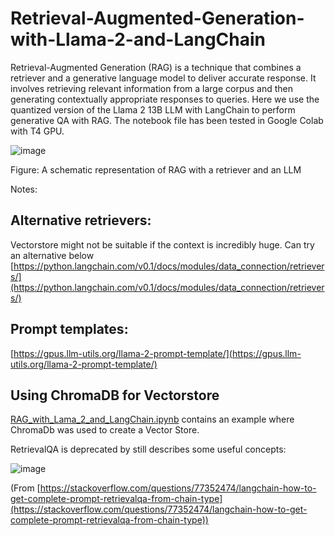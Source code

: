 # Retrieval-Augmented-Generation-with-Llama-2-and-LangChain
Retrieval-Augmented Generation (RAG) is a technique that combines a retriever and a generative language model to deliver accurate response. It involves retrieving relevant information from a large corpus and then generating contextually appropriate responses to queries. Here we use the quantized version of the Llama 2 13B LLM with LangChain to perform generative QA with RAG. The notebook file has been tested in Google Colab with T4 GPU. 

![image](https://github.com/muntasirhsn/Retrieval-Augmented-Generation-with-Llama-2/assets/29087240/0be4ab98-43f3-47f2-8520-5833630671fc)

Figure: A schematic representation of RAG with a retriever and an LLM

Notes:

## Alternative retrievers:
Vectorstore might not be suitable if the context is incredibly huge. Can try an alternative below
[https://python.langchain.com/v0.1/docs/modules/data_connection/retrievers/](https://python.langchain.com/v0.1/docs/modules/data_connection/retrievers/)

## Prompt templates:
[https://gpus.llm-utils.org/llama-2-prompt-template/](https://gpus.llm-utils.org/llama-2-prompt-template/)

## Using ChromaDB for Vectorstore
[RAG_with_Lama_2_and_LangChain.ipynb](RAG_with_Lama_2_and_LangChain.ipynb) contains an example where ChromaDb was used to create a Vector Store.


RetrievalQA is deprecated by still describes some useful concepts:

![image](https://github.com/lokjunneo/Retrieval-Augmented-Generation-with-Llama-2/assets/44422169/69593687-efb8-4323-b3b0-0e84b9cdc8d8)

(From [https://stackoverflow.com/questions/77352474/langchain-how-to-get-complete-prompt-retrievalqa-from-chain-type](https://stackoverflow.com/questions/77352474/langchain-how-to-get-complete-prompt-retrievalqa-from-chain-type))
